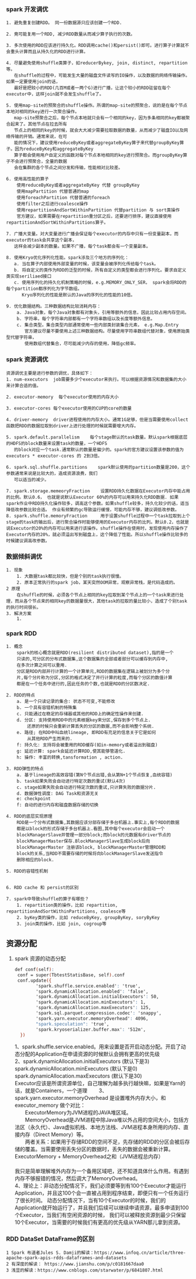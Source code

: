 ### spark 开发调优
    1. 避免重复创建RDD。 同一份数据源只应该创建一个RDD.
    
    2. 竟可能复用一个RDD, 减少RDD数量从而减少算子执行的次数。
    
    3. 多次使用的RDD应该进行持久化。RDD调用cache()和persist()即可。进行算子计算就不会重头计算而且从持久化的RDD进行计算。
    
    4. 尽量避免使用shuffle类算子，如reducerBykey, join, distinct, repartition等。
       在shuffle的过程中，可能发生大量的磁盘文件读写的IO操作，以及数据的网络传输操作。如果一定要使用join的话，
       最好是把较小的RDD(几百M或者一两个G)进行广播，让这个较小的RDD驻留在每个executor中，这样join就不会发生shuffle了。
    
    5. 使用map-site的预聚合的shuffle操作。所谓的map-site的预聚合，说的是在每个节点本地对相同的key进行一次聚合操作。
       map-site预聚合之后，每个节点本地就只会有一个相同的key，因为多条相同的key都被聚合起来了。其他节点在拉去所有
       节点上的相同的key的时候，就会大大减少需要拉取数据的数量，从而减少了磁盘IO以及网络传输的开销。通常来说，在可
       能的情况下，建议使用reduceByKey或者aggregateByKey算子来代替groupByKey算子。因为reduceByKey和aggregateByKey
       算子都会使用用户自定义的函数对每个节点本地相同的key进行预聚合。而groupByKey算子不会进行预聚合，全量的数据
       会在集群的各个节点之间分发和传输，性能相对比较差。
       
    6. 使用高性能的算子
        使用reduceByKey或者aggregateByKey 代替 groupByKey
        使用mapPartition 代替普通的map
        使用foreachPartition 代替普通的foreach
        使用filter之后进行coalesce操作
        使用repartitionAndSortWithinPartition 代替partition 与 sort类操作
        官方建议，如果需要在repartition重分区之后，还要进行排序，建议直接使用repartitionAndSortWithinPartitions算子。
        
    7. 广播大变量。对大变量进行广播会保证每个executor的内存中只有一份变量副本，而executor的task会共享这个副本，
       这样会减少副本的数量。如果不广播，每个task都会有一个变量副本。
       
    8. 使用Kryo优化序列化性能。spark涉及三个地方的序列化：
       a. 当在算子内部使用外部变量的时候，该变量会被序列化传给每个task。
       b. 将自定义的类作为RDD的泛型的时候，所有自定义的类型都会进行序列化。要求自定义类实现seriliaed接口
       c. 使用序列化的持久化机制策略的时候，e.g.MEMORY_ONLY_SER， spark会将RDD的每个partition都序列化为字节数组。
          Kryo序列化的性能是默认的Java的序列化的性能的10倍。
          
    9. 优化数据结构。三种数据结构比较消耗内存：
        a. Java对象，每个Java对象都有对象头，引用等额外的信息，因此比较占用内存空间。
        b. 字符串，每个字符串内部都有一个字符串数组以及长度等额外信息。
        c. 集合类型。集合类型内部通常使用一些内部类封装集合元素， e.g.Map.Entry
           官方建议尽量不要使用上述三种数据结构。尽量使用字符串数组代替对象，使用原始类型代替字符串，
           使用数组代替集合，尽可能减少内存的使用，降低gc频率。
           
### spark 资源调优  

    资源调优主要是进行参数的调优，具体如下：
    1. num-executors  job需要多少个executor来执行。可以根据资源情况和数据集的大小来计算合适的值。
    
    2. executor-memory  每个executor使用的内存大小
    
    3. executor-cores 每个executor使用的CUP的core的数量
    
    4. driver-memory  driver进程使用的内存大小。通常1G足够，但是当需要使用collect函数把RDD的数据拉取到driver上进行处理的时候就需要增大内存。
        
    5. spark.default.parallelism    每个stage默认的task数量。默认spark根据底层的HDFS的block数量来设置task的数量，一个HDFS
       的block对应一个task.通常默认的数量是偏少的。spark的官方建议设置该参数的值为executors * executor-cores 的 2到3倍。
       
    6. spark.sql.shuffle.partitions    spark默认使用的partition数量是200，这个参数通常来说是比较大的，造成资源浪费，我们
       可以适当的减少。
       
    7. spark.storage.memeoryFraction    设置RDD持久化数据在Executor内存中能占用的比例。默认0.6， 也就是说默认Executor 60%的内存可以用来持久化RDD数据. 如果spark作业中RDD持久化操作较多，调高这个参数。如果shuffle较多，持久化较少的话，适当降低改参数比较合适。 作业有频繁的gc导致运行缓慢，可能内存不够，建议调低改参数。
    8. spark.shuffle.memoryFraction     用于设置shuffle过程中一个task拉取到上个stage的task的输出后，进行聚合操作时能够使用的Executor内存的比列。默认0.2，也就是说Executor的20%的内存可以用来进行该操作。shuffle操作在使用时，发现使用内存操作了Executor内存的20%，就必须溢出写到磁盘上，这个降低了性能。所以shuffle操作比较多的时候建议调高改参数。
       
### 数据倾斜调优
    1. 现象
        1. 大数据task都比较快，但是个别的task执行很慢。  
        2. 原本正常执行的spark job，某天突然OOM异常，观察异常栈，是代码造成的。
    2 原理  
        在shuffle的时候，必须各个节点上相同的key拉取到某个节点上的一个task来进行处理，而从各个节点来的相同key的数据量很大，其他task的拉取的量比较小，造成了个别task的执行时间很长。
    3. 解决方案
        1. 
### spark RDD
    1. 概念  
        spark的核心概念就是RDD(resilient distributed dataset),指的是一个
        只读的,可分区的分布式数据集,这个数据集的全部或者部分可以缓存到内存中,
        在多次计算之间可以重用.  
        分区是RDD内部并行计算的一个计算单元,RDD的数据集在逻辑上被划分为多个分
        片,每个分片称为分区,分区的格式决定了并行计算的粒度,而每个分区的数值计算
        都是在一个任务中进行的,因此任务的个数,也就是RDD的分区数决定. 
  
    2. RDD的特点
        a. 是一个只读记录的集合: 状态不可变,不能修改  
        b. 一个具有容错机制的特殊集  
        c. 只能通过在稳定的存储器或其他的RDD上的确定性操作来创建.
        d. 分区: 支持使用RDD中的元素根据key来分区,保存到多个节点上.
            还原的时候只会重新计算丢失的分区的数据,而不会影响整个系统.  
        e. 路径; 在RDD中叫血统lineage, 即RDD有充足的信息关于它是如何
            从其他RDD产生而来的.
        f: 持久化: 支持将会被重用的RDD缓存(如in-memory或者溢出到磁盘)
        g: 延迟计算: spark会延迟计算RDD,使其能够管道化.
        h: 操作: 丰富的转换,tansformation , action.
        
    3. RDD弹性的特点
        a. 基于lineage的高效容错(第N个节点出错,会从第N+1个节点恢复,血统容错)
        b. task如果失败会自动进行特定次数的重试(默认4次)
        c. stage如果失败会自动进行特定次数的重试,只计算失败的数据分片.
        d. 数据弹性调度: DAG Task和资源无关
        e: checkpoint
        f: 自动的进行内存和磁盘数据存储的切换
        
    4. RDD的底层实现原理
        RDD是一个分布式数据集,其数据应该分部存储于多台机器上.事实上,每个RDD的数据
        都是以block的形式存储于多台机器上.看图,其中每个executor会启动一个
        blockManagerSlave并管理一部分block;而block的元数据有driver节点的
        blockManagerMaster保存.BlockManagerSlave生成block后向
        blockManagerMaster 注册该block, blockManagerMaster管理RDD和
        block的关系,当RDD不需要存储的时候将向blockManagerSlave发送指令
        删除相应的block.
    
    5. RDD的容错性机制
        
    
    6. RDD cache 和 persist的区别
        
    7. spark中导致shuffle的算子有哪些？
        1. repartition类的操作，比如 repartition, repartitionAndSortWithinPartitions, coalesce等
        2. byKey类的操作，比如 reduceByKey, groupByKey, soryByKey
        3. join类的操作，比如 join, cogroup等
    
 ## 资源分配
       
1. spark 资源的动态分配
    ```abc
    def conf(self):
     conf = super(TbtestStatisBase, self).conf
     conf.update({
            'spark.shuffle.service.enabled': 'true',
            'spark.dynamicAllocation.enabled': 'false',
            'spark.dynamicAllocation.initialExecutors': 50,
            'spark.dynamicAllocation.minExecutors': 1,
            'spark.dynamicAllocation.maxExecutors': 125,
            'spark.sql.parquet.compression.codec': 'snappy',
            'spark.yarn.executor.memoryOverhead': 4096,
            "spark.speculation": 'true',
            'spark.kryoserializer.buffer.max': '512m',
      })
     ```
    1、spark.shuffle.service.enabled。用来设置是否开启动态分配。开启了动态分配的Application在申请资源的时候默认会拥有更高的优先级  
    2、spark.dynamicAllocation.initialExecutors (默认下是3)  
    spark.dynamicAllocation.minExecutors (默认下是0)  
    spark.dynamicAllocation.maxExecutors (默认下是30)  
    Executor应该是所谓资源单位，自己理解为越多执行越快嘛，如果是Yarn的话，就是Containers，一个道理　　
    3、spark.yarn.executor.memoryOverhead 是设置堆外内存大小，和 executor_memory 做个对比：  
　　ExecutorMemory为JVM进程的JAVA堆区域。  
　　MemoryOverhead是JVM进程中除Java堆以外占用的空间大小，包括方法区（永久代）、Java虚拟机栈、本地方法栈、JVM进程本身所用的内存、直接内存（Direct Memory）等。  
　　两者关系：如果用于存储RDD的空间不足，先存储的RDD的分区会被后存储的覆盖。当需要使用丢失分区的数据时，丢失的数据会被重新计算。ExecutorMemory + MemoryOverhead之和（JVM进程总内存）  　　          　　　　             
     我只是简单理解堆外内存为一个备用区域吧，还不知道具体什么作用。有遇到内存不够报错的情况，然后调大了MemoryOverhead。  
    4、理论上：非动态分配情况下，我们必须要等到有100个Executor才能运行Application，并且这100个会一直被占用到程序结束，即便只有一个任务运行了很长时间。
    动态分配情况下，当有10个Executor的时候，我们的Application就开始运行了，并且我们后续可以继续申请资源，最多申请到100个Executor，当我们有空闲资源的时候，
    我们可以被释放资源到最少只保留10个Executor，当需要的时候我们有更高的优先级从YARN那儿拿到资源。
    
### RDD  DataSet   DataFrame的区别
    1 Spark 布道者Jules S. Damji的解读：https://www.infoq.cn/article/three-apache-spark-apis-rdds-dataframes-and-datasets
    2 有深度的解读： https://www.jianshu.com/p/c0181667daa0
    3 浅显的解读：https://www.cnblogs.com/starwater/p/6841807.html
